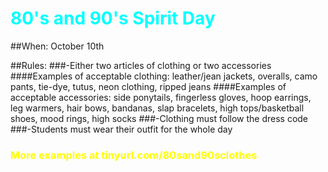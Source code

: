 <h1 style="color:cyan">80's and 90's Spirit Day</h4>

##When: October 10th

##Rules:
###-Either two articles of clothing or two accessories 
  ####Examples of acceptable clothing: leather/jean jackets, overalls, camo pants, tie-dye, tutus, neon clothing, ripped jeans
  ####Examples of acceptable accessories: side ponytails, fingerless gloves, hoop earrings, leg warmers, hair bows, bandanas, slap bracelets, high tops/basketball shoes, mood rings, high socks
###-Clothing must follow the dress code
###-Students must wear their outfit for the whole day

<h3 style="color:yellow">More examples at tinyurl.com/80sand90sclothes</h3>


